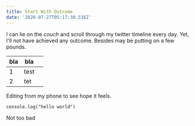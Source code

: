 ```yaml
---
title: Start With Outcome
date: '2020-07-27T05:17:30.536Z'
---
```

I can lie on the _couch_ and scroll through my twitter timeline every day. Yet, I'll not have achieved any outcome. Besides may be putting on a few pounds.

| bla | bla |  |
| --- | --- | --- |
| 1 | test |  |
| 2 | tet |  |

Editing from my phone to see hope it feels.

    console.log("hello world")

Not too bad 